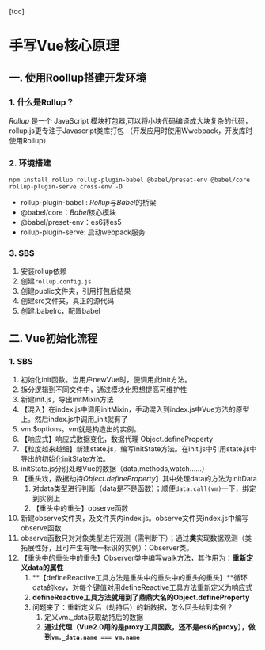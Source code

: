 [toc]

# 手写Vue核心原理

## 一. 使用Roollup搭建开发环境

### 1. 什么是Rollup？

*Rollup* 是一个 JavaScript 模块打包器,可以将小块代码编译成大块复杂的代码， rollup.js更专注于Javascript类库打包 （开发应用时使用Wwebpack，开发库时使用Rollup）

### 2. 环境搭建

```
npm install rollup rollup-plugin-babel @babel/preset-env @babel/core rollup-plugin-serve cross-env -D
```

- rollup-plugin-babel :  *Rollup*与*Babel*的桥梁
- @babel/core：*Babel*核心模块
- @babel/preset-env：es6转es5
- rollup-plugin-serve:  启动webpack服务

### 3. SBS

1. 安装rollup依赖
2. 创建`rollup.config.js`
3. 创建public文件夹，引用打包后结果
4. 创建src文件夹，真正的源代码
5. 创建.babelrc，配置babel

## 二. Vue初始化流程

### 1. SBS

1. 初始化init函数。当用户newVue时，便调用此init方法。
2. 拆分逻辑到不同文件中，通过模块化思想提高可维护性
3. 新建init.js，导出initMixin方法
4. 【混入】在index.js中调用initMixin，手动混入到index.js中Vue方法的原型上。然后index.js中调用_init就有了
5. vm.$options。vm就是构造出的实例。
6. 【响应式】响应式数据变化，数据代理 Object.defineProperty
7. 【粒度越来越细】新建state.js，编写initState方法。在init.js中引用state.js中导出的初始化initState方法。
8. initState.js分别处理Vue的数据（data,methods,watch......）
9. 【重头戏，数据劫持*Object.defineProperty*】其中处理data的方法为initData
   1. 对data类型进行判断（data是不是函数）；顺便`data.call(vm)`一下，绑定到实例上
   2. 【重头中的重头】observe函数
10. 新建observe文件夹，及文件夹内index.js。observe文件夹index.js中编写observe函数
11. observe函数只对对象类型进行观测（需判断下）；通过**类**实现数据观测（类拓展性好，且可产生有唯一标识的实例）：Observer类。
12. 【重头中的重头中的重头】Observer类中编写walk方法，其作用为：**重新定义data的属性**
    1. **【defineReactive工具方法是重头中的重头中的重头的重头】**循环data的key，对每个键值对用defineReactive工具方法重新定义为响应式
    2. **defineReactive工具方法就用到了鼎鼎大名的Object.defineProperty**
    3. 问题来了：重新定义后（劫持后）的新数据，怎么回头给到实例？
       1. 定义vm._data获取劫持后的数据
       2. **通过代理（Vue2.0用的是proxy工具函数，还不是es6的proxy），做到`vm._data.name === vm.name`**


